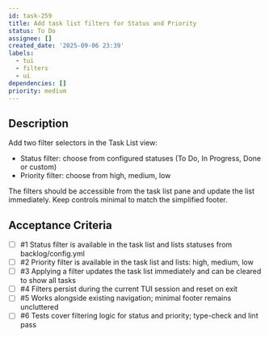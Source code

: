 ```yaml
---
id: task-259
title: Add task list filters for Status and Priority
status: To Do
assignee: []
created_date: '2025-09-06 23:39'
labels:
  - tui
  - filters
  - ui
dependencies: []
priority: medium
---
```


## Description

Add two filter selectors in the Task List view:

- Status filter: choose from configured statuses (To Do, In Progress, Done or custom)
- Priority filter: choose from high, medium, low

The filters should be accessible from the task list pane and update the list immediately. Keep controls minimal to match the simplified footer.

## Acceptance Criteria
<!-- AC:BEGIN -->
- [ ] #1 Status filter is available in the task list and lists statuses from backlog/config.yml
- [ ] #2 Priority filter is available in the task list and lists: high, medium, low
- [ ] #3 Applying a filter updates the task list immediately and can be cleared to show all tasks
- [ ] #4 Filters persist during the current TUI session and reset on exit
- [ ] #5 Works alongside existing navigation; minimal footer remains uncluttered
- [ ] #6 Tests cover filtering logic for status and priority; type-check and lint pass
<!-- AC:END -->
